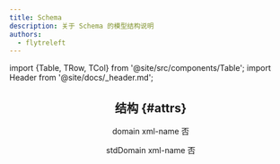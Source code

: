 ```yaml
---
title: Schema
description: 关于 Schema 的模型结构说明
authors:
  - flytreleft
---
```


import {Table, TRow, TCol} from '@site/src/components/Table';
import Header from '@site/docs/\_header.md';

<Header />

## 结构 {#attrs}

<Table head={['属性', '值类型', '属性名称', '必填']}>

<!-- -->

<TRow><TCol id="attr_domain"> domain </TCol>
<TCol> xml-name </TCol><TCol> </TCol>
<TCol> 否 </TCol><TDesc>

</TDesc></TRow>

<!-- -->

<TRow><TCol id="attr_stdDomain"> stdDomain </TCol>
<TCol> xml-name </TCol><TCol> </TCol>
<TCol> 否 </TCol><TDesc>

</TDesc></TRow>

</Table>
